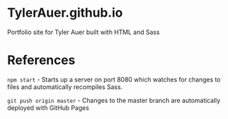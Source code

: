 # TylerAuer.github.io

Portfolio site for Tyler Auer built with HTML and Sass

# References

`npm start` - Starts up a server on port 8080 which watches for changes to files and automatically recompiles Sass.

`git push origin master` - Changes to the master branch are automatically deployed with GitHub Pages